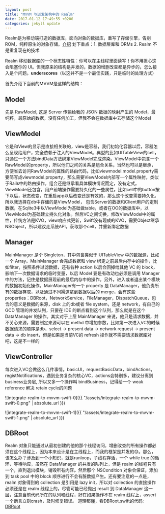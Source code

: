 ```yaml
---
layout: post
title: "MVVM 与迸发架构中的 Realm"
date: 2017-01-12 17:49:55 +0200
categories: jekyll update
---
```


Realm是为移动端打造的数据库，面向对象的数据库，重写了存储引擎，告别ROM，纯粹原生的对象存储。[介绍](https://realm.io/cn/news/realm-object-centric-present-day-database-mobile-applications/) 划下重点：1. 数据层库和 ORMs 2. Realm 不是重复现在的技术

Realm 移动数据库的一个标志性特性：你可以在主线程里面读写！你不用担心这会阻塞你的 UI。但我原来的结构是并发的，数据的增删改查都是异步的，怎么接入是个问题。__underscores__（以这并不是一个最佳实践，只是临时的处理方式）

首先介绍下当前的MVVM是这样的结构：

## Model
先是 RawModel, 这是 Server 传输给我的 JSON 数据的映射产生的 Model，最纯粹，最原始的数据，没有任何加工，但我不会在数据库中去存储这个Model

## ViewModel
它是和View的显示是直接相关联的，view是容器，我们初始化容器以后，容器怎么呈现给用户，完全依赖于注入的ViewModel。典型的比如UITableView的cell，只通过一个方法bindData方法绑定ViewModel完成渲染。ViewModel中包含一个RawModel的property，所以他们之间的关系是组合关系，当然也可以是继承，方便省去访问RawModel的属性的路由代码，比如viewmodel.model.property需要简写成viewmodel.property，那么需要ViewModel内部写一个属性映射，类似于Rails中的路由操作，组合还是继承看具体模块情况而定，没有定式。ViewModel还包含，用户前端操作需要持久化的一些属性，比如cell中的button按下以后，状态改变，在重启app以后改变还是有效的，那么这个改变需要持久化，所以我选择在db中存储的是ViewModel，
包含Server的数据和Client用户的定制数据，在Sqlite3中以ViewModel为基础做table，或者在OO的数据库中，以ViewModel为基础建立持久化对象。然后VC之间切换，修改ViewModel中的属性，传统方法是KVO，view响应式更新，Swift没有现成的KVO，需要Object继承NSObject，所以建议走系统API，获取那个cell，并重新绑定数据

## Manager
MainManager 是个 Singleton，其中包含类似于 UITableView 中的数据源，比如一个 Array。MainManager 会完成数据和 view 绑定之前最后内存中的操作，比如filter，按照条件过滤数据，还有各种 action 以后会回掉给其他 VC 的 block，影响下一次数据请求的临时变量，以后 Model 要是有改动也必须是调用 Manager 中的方法，记住是数据展现前的最后内存中的操作。另外，进入或者退出某个模块的数据初始化操作。MainManager有一个 property 是 DataManager，他负责所有的数据存取，以及通过不同渠道拿到数据以后的 merge，会有这些 properties：DBRoot，NetworkService，FileManager，DispatchQueue，包含的意义是数据的来源，disk 上的db或者 file system，还是 network，有自己的 GCD 管理的并发队列，只要在 IDE 的断点看到这个队列，那么就是在这个 DataManager 的操作。其实对于上层 MainManager 来说，他只是请求数据，并不关心来源，需要制定来源可以在 methd 中增加参数，比如第一次进入VC的时候数据请求的顺序是db，select -> present data -> network request -> present data -> db insert，但是如果是当前VC的 refresh 操作就不需要请求数据库对吧，这是不一样的

## ViewController
每次进入VC会做这么几件事情，basicUI，requestBasicData，bindActions，registNotifications，遇到业务复杂的核心VC，actions会特别多，建议分离到business业务层, 所以又多一个操作叫 bindBusiness，记得给一个 weak reference 解决 retain cycle的问题

![integrate-realm-to-mvvm-swift-0]({{ "/assets/integrate-realm-to-mvvm-swift-0.png" | absolute_url }})

![integrate-realm-to-mvvm-swift-1]({{ "/assets/integrate-realm-to-mvvm-swift-1.png" | absolute_url }})

## DBRoot
Realm 对象只能通过从最初创建的他的那个线程访问，增删改查的所有操作都必须在这个线程上，因为本来设计是在主线程上，而我的框架是并发的😓。那么，该怎么办？涉及到一个小知识，就是runloop，子线程存活，一个 while true 的循环，等待响应，虽然在 DataManager 的并发的队列上，但是 realm 的线程只有一个，直到退出模块，销毁所有内容。然后那个 NSCondition 对象会保证，添加到 task pool 中的 block 顺序进行不会有脏数据产生。还有要注意的一点是，realm 对象得到的 collection 是引用是 lazy init，所以对 collection 的直接操作必须还是在 realm 线程上的，尽管可能已经抛出 result 到 DataManager 这一层，注意当前代码所在的队列和线程，好在如果操作不在 realm 线程上，assert一个断言立刻crash，及时修复错误。
道理都懂，看DBRoot.swift的代码: [DBRoot](https://gist.github.com/anonymous/0e5e60bffc677044ab84a1994be0e90d)

